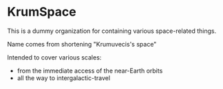 # KrumSpace

This is a dummy organization for containing various space-related things.

Name comes from shortening "Krumuvecis's space"

Intended to cover various scales:
* from the immediate access of the near-Earth orbits
* all the way to intergalactic-travel

